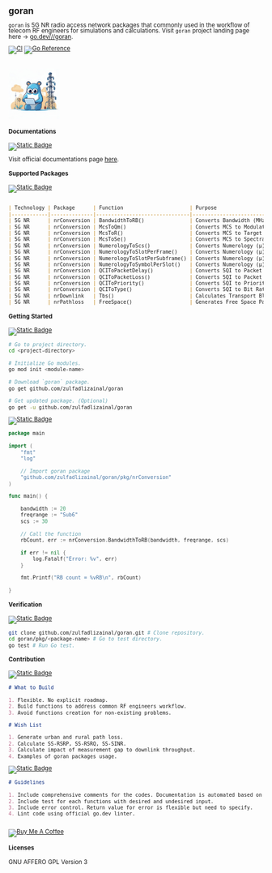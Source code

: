<span style="line-height: 1;">
<small>

## goran

`goran` is 5G NR radio access network packages that commonly used in the workflow of telecom RF engineers for simulations and calculations. Visit `goran` project landing page here -> [go.dev///goran](https://pkg.go.dev/github.com/zulfadlizainal/goran).

[![CI](https://github.com/zulfadlizainal/goran/actions/workflows/go_pkgtest.yaml/badge.svg)](https://github.com/zulfadlizainal/goran/actions/workflows/go_pkgtest.yaml)
[![Go Reference](https://pkg.go.dev/badge/github.com/zulfadlizainal/goran.svg)](https://pkg.go.dev/github.com/zulfadlizainal/goran)

<br>
<img src="https://raw.githubusercontent.com/zulfadlizainal/goran/main/assets/logo.png" width=20% height=20% />
<br>

#### Documentations

[![Static Badge](https://img.shields.io/badge/goran-Docs-blue)](https://pkg.go.dev/github.com/zulfadlizainal/goran/pkg)

Visit official documentations page [here](https://pkg.go.dev/github.com/zulfadlizainal/goran/pkg). 

#### Supported Packages

[![Static Badge](https://img.shields.io/badge/Packages-8A2BE2)](https://github.com/zulfadlizainal/goran#supported-packages)

```markdown

| Technology | Package      | Function                      | Purpose                                          |
|------------|--------------|-------------------------------|--------------------------------------------------|
| 5G NR      | nrConversion | BandwidthToRB()               | Converts Bandwidth (MHz) to RB (Count)           |
| 5G NR      | nrConversion | McsToQm()                     | Converts MCS to Modulation Order (bits/Symbol)   |
| 5G NR      | nrConversion | McsToR()                      | Converts MCS to Target Code Rate (R)             |
| 5G NR      | nrConversion | McsToSe()                     | Converts MCS to Spectral Efficiency (bps/Hz)     |
| 5G NR      | nrConversion | NumerologyToScs()             | Converts Numerology (µ) to SCS (kHz)             |
| 5G NR      | nrConversion | NumerologyToSlotPerFrame()    | Converts Numerology (µ) to Slot/Frame (Count)    |
| 5G NR      | nrConversion | NumerologyToSlotPerSubframe() | Converts Numerology (µ) to Slot/Subframe (Count) |
| 5G NR      | nrConversion | NumerologyToSymbolPerSlot()   | Converts Numerology (µ) to Symbol/Slot (Count)   |
| 5G NR      | nrConversion | QCIToPacketDelay()            | Converts 5QI to Packet Delay (ms)                |
| 5G NR      | nrConversion | QCIToPacketLoss()             | Converts 5QI to Packet Loss Rate (%)             |
| 5G NR      | nrConversion | QCIToPriority()               | Converts 5QI to Priority                         |
| 5G NR      | nrConversion | QCIToType()                   | Converts 5QI to Bit Rate Type                    |
| 5G NR      | nrDownlink   | Tbs()                         | Calculates Transport Block Size (Bytes)          |
| 5G NR      | nrPathloss   | FreeSpace()                   | Generates Free Space Path Loss (dB)              |

```

#### Getting Started

[![Static Badge](https://img.shields.io/badge/Install-8A2BE2)](https://github.com/zulfadlizainal/goran#getting-started)

```bash
# Go to project directory.
cd <project-directory> 

# Initialize Go modules.
go mod init <module-name> 

# Download `goran` package.
go get github.com/zulfadlizainal/goran 

# Get updated package. (Optional)
go get -u github.com/zulfadlizainal/goran
```

[![Static Badge](https://img.shields.io/badge/Use-8A2BE2)](https://github.com/zulfadlizainal/goran#getting-started)

```go
package main

import (
	"fmt"
	"log"

	// Import goran package
	"github.com/zulfadlizainal/goran/pkg/nrConversion"
)

func main() {

	bandwidth := 20
	freqrange := "Sub6" 
	scs := 30 

	// Call the function
	rbCount, err := nrConversion.BandwidthToRB(bandwidth, freqrange, scs)

	if err != nil {
		log.Fatalf("Error: %v", err)
	}

	fmt.Printf("RB count = %vRB\n", rbCount)

}
```

#### Verification

[![Static Badge](https://img.shields.io/badge/Test-8A2BE2)](https://github.com/zulfadlizainal/goran#verification)

```bash
git clone github.com/zulfadlizainal/goran.git # Clone repository.
cd goran/pkg/<package-name> # Go to test directory.
go test # Run Go test.
```

#### Contribution

[![Static Badge](https://img.shields.io/badge/Roadmap-8A2BE2)](https://github.com/zulfadlizainal/goran#contribution)

```markdown
# What to Build

1. Flexible. No explicit roadmap. 
2. Build functions to address common RF engineers workflow.
3. Avoid functions creation for non-existing problems.
```

```markdown
# Wish List

1. Generate urban and rural path loss.
2. Calculate SS-RSRP, SS-RSRQ, SS-SINR.
3. Calculate impact of measurement gap to downlink throughput.
4. Examples of goran packages usage.
```

[![Static Badge](https://img.shields.io/badge/Coding-8A2BE2)](https://github.com/zulfadlizainal/goran#contribution)

```markdown
# Guidelines

1. Include comprehensive comments for the codes. Documentation is automated based on the comments.
2. Include test for each functions with desired and undesired input.
3. Include error control. Return value for error is flexible but need to specify.
4. Lint code using official go.dev linter.
```

<br><a href="https://www.buymeacoffee.com/zulfadlizainal" target="blank"><img src="https://cdn.ko-fi.com/cdn/kofi2.png?v=2" alt="Buy Me A Coffee" height="37.5" width="127.5"></a>

#### Licenses

GNU AFFERO GPL Version 3

</small>
</span>
